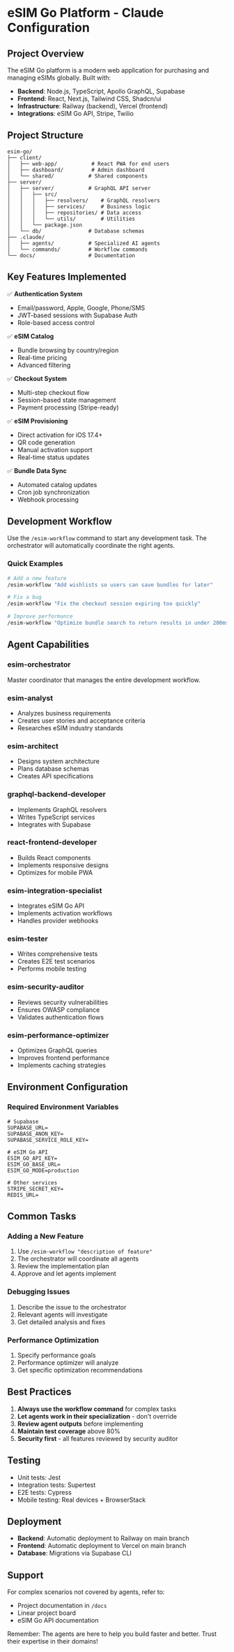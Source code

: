 # eSIM Go Platform - Claude Configuration

## Project Overview

The eSIM Go platform is a modern web application for purchasing and managing eSIMs globally. Built with:
- **Backend**: Node.js, TypeScript, Apollo GraphQL, Supabase
- **Frontend**: React, Next.js, Tailwind CSS, Shadcn/ui
- **Infrastructure**: Railway (backend), Vercel (frontend)
- **Integrations**: eSIM Go API, Stripe, Twilio

## Project Structure

```
esim-go/
├── client/
│   ├── web-app/           # React PWA for end users
│   ├── dashboard/         # Admin dashboard
│   └── shared/           # Shared components
├── server/
│   ├── server/           # GraphQL API server
│   │   ├── src/
│   │   │   ├── resolvers/    # GraphQL resolvers
│   │   │   ├── services/     # Business logic
│   │   │   ├── repositories/ # Data access
│   │   │   └── utils/        # Utilities
│   │   └── package.json
│   └── db/               # Database schemas
├── .claude/
│   ├── agents/           # Specialized AI agents
│   └── commands/         # Workflow commands
└── docs/                 # Documentation
```

## Key Features Implemented

✅ **Authentication System**
- Email/password, Apple, Google, Phone/SMS
- JWT-based sessions with Supabase Auth
- Role-based access control

✅ **eSIM Catalog**
- Bundle browsing by country/region
- Real-time pricing
- Advanced filtering

✅ **Checkout System**
- Multi-step checkout flow
- Session-based state management
- Payment processing (Stripe-ready)

✅ **eSIM Provisioning**
- Direct activation for iOS 17.4+
- QR code generation
- Manual activation support
- Real-time status updates

✅ **Bundle Data Sync**
- Automated catalog updates
- Cron job synchronization
- Webhook processing

## Development Workflow

Use the `/esim-workflow` command to start any development task. The orchestrator will automatically coordinate the right agents.

### Quick Examples

```bash
# Add a new feature
/esim-workflow "Add wishlists so users can save bundles for later"

# Fix a bug
/esim-workflow "Fix the checkout session expiring too quickly"

# Improve performance
/esim-workflow "Optimize bundle search to return results in under 200ms"
```

## Agent Capabilities

### esim-orchestrator
Master coordinator that manages the entire development workflow.

### esim-analyst
- Analyzes business requirements
- Creates user stories and acceptance criteria
- Researches eSIM industry standards

### esim-architect
- Designs system architecture
- Plans database schemas
- Creates API specifications

### graphql-backend-developer
- Implements GraphQL resolvers
- Writes TypeScript services
- Integrates with Supabase

### react-frontend-developer
- Builds React components
- Implements responsive designs
- Optimizes for mobile PWA

### esim-integration-specialist
- Integrates eSIM Go API
- Implements activation workflows
- Handles provider webhooks

### esim-tester
- Writes comprehensive tests
- Creates E2E test scenarios
- Performs mobile testing

### esim-security-auditor
- Reviews security vulnerabilities
- Ensures OWASP compliance
- Validates authentication flows

### esim-performance-optimizer
- Optimizes GraphQL queries
- Improves frontend performance
- Implements caching strategies

## Environment Configuration

### Required Environment Variables

```env
# Supabase
SUPABASE_URL=
SUPABASE_ANON_KEY=
SUPABASE_SERVICE_ROLE_KEY=

# eSIM Go API
ESIM_GO_API_KEY=
ESIM_GO_BASE_URL=
ESIM_GO_MODE=production

# Other services
STRIPE_SECRET_KEY=
REDIS_URL=
```

## Common Tasks

### Adding a New Feature
1. Use `/esim-workflow "description of feature"`
2. The orchestrator will coordinate all agents
3. Review the implementation plan
4. Approve and let agents implement

### Debugging Issues
1. Describe the issue to the orchestrator
2. Relevant agents will investigate
3. Get detailed analysis and fixes

### Performance Optimization
1. Specify performance goals
2. Performance optimizer will analyze
3. Get specific optimization recommendations

## Best Practices

1. **Always use the workflow command** for complex tasks
2. **Let agents work in their specialization** - don't override
3. **Review agent outputs** before implementing
4. **Maintain test coverage** above 80%
5. **Security first** - all features reviewed by security auditor

## Testing

- Unit tests: Jest
- Integration tests: Supertest
- E2E tests: Cypress
- Mobile testing: Real devices + BrowserStack

## Deployment

- **Backend**: Automatic deployment to Railway on main branch
- **Frontend**: Automatic deployment to Vercel on main branch
- **Database**: Migrations via Supabase CLI

## Support

For complex scenarios not covered by agents, refer to:
- Project documentation in `/docs`
- Linear project board
- eSIM Go API documentation

Remember: The agents are here to help you build faster and better. Trust their expertise in their domains!
